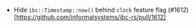 - Hide `ibc::Timestamp::now()` behind `clock` feature flag (#1612)[https://github.com/informalsystems/ibc-rs/pull/1612]
